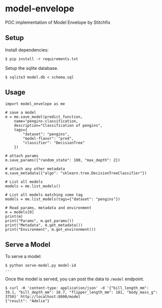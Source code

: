 # model-envelope
POC implementation of Model Envelope by Stitchfix

## Setup

Install dependencies:

```
$ pip install -r requirements.txt
```

Setup the sqlite database.

```
$ sqlite3 model.db < schema.sql
```

## Usage

```
import model_envelope as me

# save a model
m = me.save_model(predict_function,
    name="pengins-classification,
    description="Classification of pengins",
    tags={
        "dataset": "pengins",
        "model-flavor": "prod",
        "classifier": "DecisionTree"
    })

# attach params
m.save_params({"random_state": 100, "max_depth": 2})

# attach any other metadata
m.save_metadata({"algo": "sklearn.tree.DecisionTreeClassifier"})

# List all models
models = me.list_models()

# List all models matching some tag
models = me.list_models(tags={"dataset": "pengins"})

# Read params, metadata and environment
m = models[0]
print(m)
print("Params", m.get_params())
print("Metadata", m.get_metadata())
print("Environment", m.get_environment())
```

## Serve a Model

To serve a model:

```
$ python serve-model.py model-id
...
```

Once the model is served, you can post the data to `/model` endpoint.

```
$ curl -H 'content-type: application/json' -d '{"bill_length_mm": 39.1, "bill_depth_mm": 18.7, "flipper_length_mm": 181, "body_mass_g": 3750}' http://localhost:8000/model
{"result": "Adelie"}
```